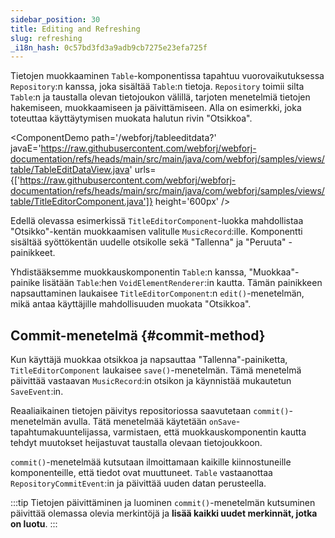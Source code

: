 ```yaml
---
sidebar_position: 30
title: Editing and Refreshing
slug: refreshing
_i18n_hash: 0c57bd3fd3a9adb9cb7275e23efa725f
---
```

Tietojen muokkaaminen `Table`-komponentissa tapahtuu vuorovaikutuksessa `Repository`:n kanssa, joka sisältää `Table`:n tietoja. `Repository` toimii silta `Table`:n ja taustalla olevan tietojoukon välillä, tarjoten menetelmiä tietojen hakemiseen, muokkaamiseen ja päivittämiseen. Alla on esimerkki, joka toteuttaa käyttäytymisen muokata halutun rivin "Otsikkoa".

<ComponentDemo 
path='/webforj/tableeditdata?' 
javaE='https://raw.githubusercontent.com/webforj/webforj-documentation/refs/heads/main/src/main/java/com/webforj/samples/views/table/TableEditDataView.java'
urls={['https://raw.githubusercontent.com/webforj/webforj-documentation/refs/heads/main/src/main/java/com/webforj/samples/views/table/TitleEditorComponent.java']}
height='600px'
/>

Edellä olevassa esimerkissä `TitleEditorComponent`-luokka mahdollistaa "Otsikko"-kentän muokkaamisen valitulle `MusicRecord`:ille. Komponentti sisältää syöttökentän uudelle otsikolle sekä "Tallenna" ja "Peruuta" -painikkeet.

Yhdistääksemme muokkauskomponentin `Table`:n kanssa, "Muokkaa"-painike lisätään `Table`:hen `VoidElementRenderer`:in kautta. Tämän painikkeen napsauttaminen laukaisee `TitleEditorComponent`:n `edit()`-menetelmän, mikä antaa käyttäjille mahdollisuuden muokata "Otsikkoa".

## Commit-menetelmä {#commit-method}

Kun käyttäjä muokkaa otsikkoa ja napsauttaa "Tallenna"-painiketta, `TitleEditorComponent` laukaisee `save()`-menetelmän. Tämä menetelmä päivittää vastaavan `MusicRecord`:in otsikon ja käynnistää mukautetun `SaveEvent`:in.

Reaaliaikainen tietojen päivitys repositoriossa saavutetaan `commit()`-menetelmän avulla. Tätä menetelmää käytetään `onSave`-tapahtumakuuntelijassa, varmistaen, että muokkauskomponentin kautta tehdyt muutokset heijastuvat taustalla olevaan tietojoukkoon.

`commit()`-menetelmää kutsutaan ilmoittamaan kaikille kiinnostuneille komponenteille, että tiedot ovat muuttuneet. `Table` vastaanottaa `RepositoryCommitEvent`:in ja päivittää uuden datan perusteella.

:::tip Tietojen päivittäminen ja luominen
`commit()`-menetelmän kutsuminen päivittää olemassa olevia merkintöjä ja **lisää kaikki uudet merkinnät, jotka on luotu**.
:::
